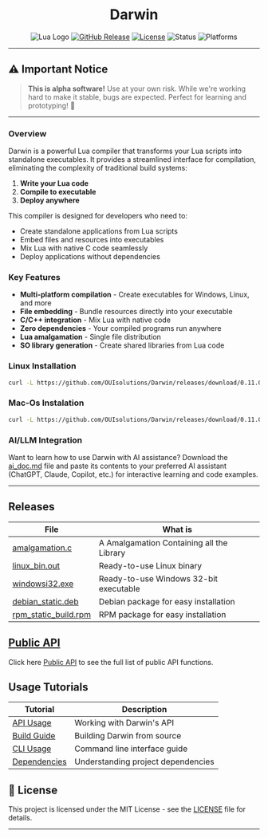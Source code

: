 <div align="center">

# Darwin
![Lua Logo](https://img.shields.io/badge/Darwin-0.11.0-blue?style=for-the-badge&logo=lua)
[![GitHub Release](https://img.shields.io/github/release/OUIsolutions/Darwin.svg?style=for-the-badge)](https://github.com/OUIsolutions/Darwin/releases)
[![License](https://img.shields.io/badge/License-MIT-green.svg?style=for-the-badge)](https://github.com/OUIsolutions/Darwin/blob/main/LICENSE)
![Status](https://img.shields.io/badge/Status-Alpha-orange?style=for-the-badge)
![Platforms](https://img.shields.io/badge/Platforms-Windows%20|%20Linux%20|%20WebAssembly-lightgrey?style=for-the-badge)

</div>

---

## ⚠️ Important Notice

> **This is alpha software!** Use at your own risk. While we're working hard to make it stable, bugs are expected. Perfect for learning and prototyping! 🧪

---

### Overview

Darwin is a powerful Lua compiler that transforms your Lua scripts into standalone executables. It provides a streamlined interface for compilation, eliminating the complexity of traditional build systems:

1. **Write your Lua code** 
2. **Compile to executable**
3. **Deploy anywhere**

This compiler is designed for developers who need to:
- Create standalone applications from Lua scripts
- Embed files and resources into executables
- Mix Lua with native C code seamlessly
- Deploy applications without dependencies

### Key Features

- **Multi-platform compilation** - Create executables for Windows, Linux, and more
- **File embedding** - Bundle resources directly into your executable
- **C/C++ integration** - Mix Lua with native code
- **Zero dependencies** - Your compiled programs run anywhere
- **Lua amalgamation** - Single file distribution
- **SO library generation** - Create shared libraries from Lua code


### Linux Installation 
```bash
curl -L https://github.com/OUIsolutions/Darwin/releases/download/0.11.0/linux_bin.out -o darwin.out && chmod +x darwin.out &&   mv darwin.out /usr/local/bin/darwin 
```
### Mac-Os Instalation
```bash
curl -L https://github.com/OUIsolutions/Darwin/releases/download/0.11.0/amalgamation.c -o amalgamation.c && gcc amalgamation.c -o darwin.out && mv darwin.out /usr/local/bin/darwin && rm amalgamation.c 
```

### AI/LLM Integration

Want to learn how to use Darwin with AI assistance? Download the [ai_doc.md](https://github.com/OUIsolutions/Darwin/releases/download/0.11.0/ai_doc.md) file and paste its contents to your preferred AI assistant (ChatGPT, Claude, Copilot, etc.) for interactive learning and code examples.

---

## Releases


|  **File**                                                                                                           | **What is**                                |
|---------------------------------------------------------------------------------------------------------------------|--------------------------------------------|
|[amalgamation.c](https://github.com/OUIsolutions/Darwin/releases/download/0.11.0/amalgamation.c) | A Amalgamation Containing all the Library  |
|[linux_bin.out](https://github.com/OUIsolutions/Darwin/releases/download/0.11.0/linux_bin.out)   | Ready-to-use Linux binary           |
|[windowsi32.exe](https://github.com/OUIsolutions/Darwin/releases/download/0.11.0/windowsi32.exe)       | Ready-to-use Windows 32-bit executable                         |
|[debian_static.deb](https://github.com/OUIsolutions/Darwin/releases/download/0.11.0/debian_static.deb)       | Debian package for easy installation                             |
|[rpm_static_build.rpm](https://github.com/OUIsolutions/Darwin/releases/download/0.11.0/rpm_static_build.rpm)       | RPM package for easy installation            |



## [Public API](docs/public_api.md)
Click here [Public API](docs/public_api.md) to see the full list of public API functions.

## Usage Tutorials 

| **Tutorial**                                                    | **Description**                                         |
|-----------------------------------------------------------------|---------------------------------------------------------|
| [API Usage](docs/api_usage.md)              | Working with Darwin's API                       |
| [Build Guide](docs/build.md)                           | Building Darwin from source                               |
| [CLI Usage](docs/cli_usage.md)                   | Command line interface guide                     |
| [Dependencies](docs/dependencies.md)      | Understanding project dependencies                          |

## 📄 License

This project is licensed under the MIT License - see the [LICENSE](LICENSE) file for details.

---
